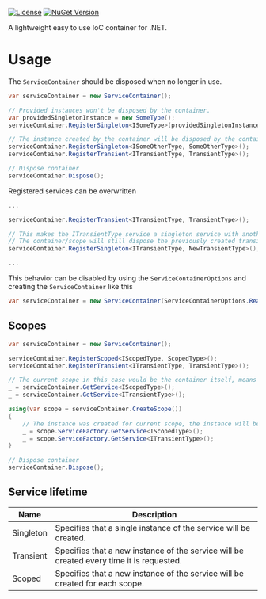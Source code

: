 [![License](https://img.shields.io/github/license/snowberry-software/DependencyInjection)](https://github.com/snowberry-software/DependencyInjection/blob/master/LICENSE)
[![NuGet Version](https://img.shields.io/nuget/v/Snowberry.DependencyInjection.svg?logo=nuget)](https://www.nuget.org/packages/Snowberry.DependencyInjection/)

A lightweight easy to use IoC container for .NET.

# Usage

The ``ServiceContainer`` should be disposed when no longer in use.

```cs
var serviceContainer = new ServiceContainer();

// Provided instances won't be disposed by the container.
var providedSingletonInstance = new SomeType();
serviceContainer.RegisterSingleton<ISomeType>(providedSingletonInstance);

// The instance created by the container will be disposed by the container.
serviceContainer.RegisterSingleton<ISomeOtherType, SomeOtherType>();
serviceContainer.RegisterTransient<ITransientType, TransientType>();

// Dispose container
serviceContainer.Dispose();
```

Registered services can be overwritten

```cs
...

serviceContainer.RegisterTransient<ITransientType, TransientType>();

// This makes the ITransientType service a singleton service with another implementation type.
// The container/scope will still dispose the previously created transient service instances.
serviceContainer.RegisterSingleton<ITransientType, NewTransientType>();

...
```

This behavior can be disabled by using the `ServiceContainerOptions` and creating the `ServiceContainer` like this
```cs
var serviceContainer = new ServiceContainer(ServiceContainerOptions.ReadOnly);
```

## Scopes

```cs
var serviceContainer = new ServiceContainer();

serviceContainer.RegisterScoped<IScopedType, ScopedType>();
serviceContainer.RegisterTransient<ITransientType, TransientType>();

// The current scope in this case would be the container itself, means it will be disposed by the container.
_ = serviceContainer.GetService<IScopedType>();
_ = serviceContainer.GetService<ITransientType>();

using(var scope = serviceContainer.CreateScope())
{
    // The instance was created for current scope, the instance will be disposed by the scope.
    _ = scope.ServiceFactory.GetService<IScopedType>();
    _ = scope.ServiceFactory.GetService<ITransientType>();
}

// Dispose container
serviceContainer.Dispose();
```

## Service lifetime

| Name      | Description                                                                              |
| --------- | ---------------------------------------------------------------------------------------- |
| Singleton | Specifies that a single instance of the service will be created.                         |
| Transient | Specifies that a new instance of the service will be created every time it is requested. |
| Scoped    | Specifies that a new instance of the service will be created for each scope.             |
